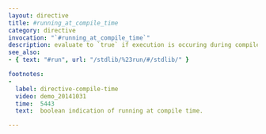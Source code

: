 ```yaml
---
layout: directive
title: #running_at_compile_time
category: directive
invocation: "`#running_at_compile_time`"
description: evaluate to `true` if execution is occuring during compile time
see_also:
- { text: "#run", url: "/stdlib/%23run/#/stdlib/" }

footnotes:
-
  label: directive-compile-time
  video: demo_20141031
  time:  5443
  text:  boolean indication of running at compile time.

---
```

